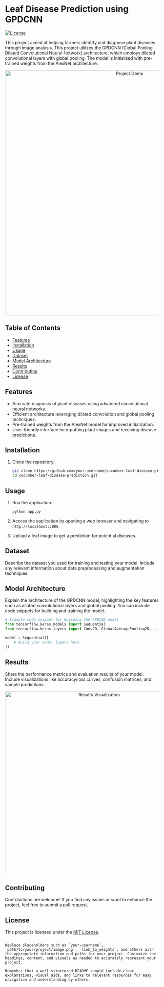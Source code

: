 # Leaf Disease Prediction using GPDCNN

[![License](https://img.shields.io/badge/license-MIT-blue.svg)](https://opensource.org/licenses/MIT)

This project aimed at helping farmers identify and diagnose plant diseases through image analysis. This project utilizes the GPDCNN (Global Pooling Dilated Convolutional Neural Network) architecture, which employs dilated convolutional layers with global pooling. The model is initialized with pre-trained weights from the AlexNet architecture.

<p align="center">
  <img src="https://github.com/ali0salimi/cucumber-leaf-disease-prediction/blob/main/dataset_sample.png" alt="Project Demo" width="800">
</p>

## Table of Contents
- [Features](#features)
- [Installation](#installation)
- [Usage](#usage)
- [Dataset](#dataset)
- [Model Architecture](#model-architecture)
- [Results](#results)
- [Contributing](#contributing)
- [License](#license)

## Features

- Accurate diagnosis of plant diseases using advanced convolutional neural networks.
- Efficient architecture leveraging dilated convolution and global pooling techniques.
- Pre-trained weights from the AlexNet model for improved initialization.
- User-friendly interface for inputting plant images and receiving disease predictions.

## Installation

1. Clone the repository:
   ```sh
   git clone https://github.com/your-username/cucumber-leaf-disease-prediction.git
   cd cucumber-leaf-disease-prediction.git
   ```
   
## Usage

1. Run the application:
   ```sh
   python app.py
   ```

2. Access the application by opening a web browser and navigating to `http://localhost:5000`.

3. Upload a leaf image to get a prediction for potential diseases.

## Dataset

Describe the dataset you used for training and testing your model. Include any relevant information about data preprocessing and augmentation techniques.

## Model Architecture

Explain the architecture of the GPDCNN model, highlighting the key features such as dilated convolutional layers and global pooling. You can include code snippets for building and training the model.

```python
# Example code snippet for building the GPDCNN model
from tensorflow.keras.models import Sequential
from tensorflow.keras.layers import Conv2D, GlobalAveragePooling2D, ...

model = Sequential([
    # Build your model layers here
])
```

## Results

Share the performance metrics and evaluation results of your model. Include visualizations like accuracy/loss curves, confusion matrices, and sample predictions.

<p align="center">
  <img src="path/to/results/visualization.png" alt="Results Visualization" width="600">
</p>

## Contributing

Contributions are welcome! If you find any issues or want to enhance the project, feel free to submit a pull request.

## License

This project is licensed under the [MIT License](LICENSE).
```

Replace placeholders such as `your-username`, `path/to/your/project/image.png`, `link_to_weights`, and others with the appropriate information and paths for your project. Customize the headings, content, and visuals as needed to accurately represent your project.

Remember that a well-structured README should include clear explanations, visual aids, and links to relevant resources for easy navigation and understanding by others.
